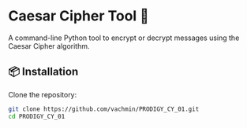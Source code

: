 # Caesar Cipher Tool 🔐

A command-line Python tool to encrypt or decrypt messages using the Caesar Cipher algorithm.

## 📦 Installation

Clone the repository:
```bash
git clone https://github.com/vachmin/PRODIGY_CY_01.git
cd PRODIGY_CY_01
